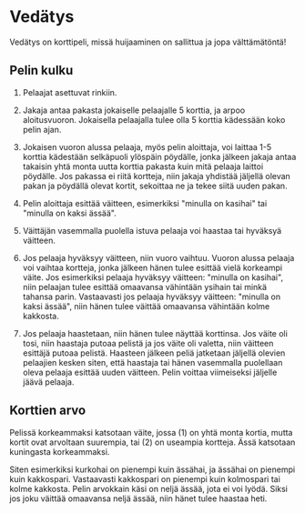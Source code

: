 # Vedätys

Vedätys on korttipeli, missä huijaaminen on sallittua ja jopa välttämätöntä!


## Pelin kulku

1. Pelaajat asettuvat rinkiin.

2. Jakaja antaa pakasta jokaiselle pelaajalle 5 korttia, ja arpoo
aloitusvuoron.  Jokaisella pelaajalla tulee olla 5 korttia kädessään koko
pelin ajan.

3. Jokaisen vuoron alussa pelaaja, myös pelin aloittaja, voi laittaa 1-5
korttia kädestään selkäpuoli ylöspäin pöydälle, jonka jälkeen jakaja antaa
takaisin yhtä monta uutta korttia pakasta kuin mitä pelaaja laittoi pöydälle.
Jos pakassa ei riitä kortteja, niin jakaja yhdistää jäljellä olevan pakan ja
pöydällä olevat kortit, sekoittaa ne ja tekee siitä uuden pakan.

4. Pelin aloittaja esittää väitteen, esimerkiksi "minulla on kasihai"
tai "minulla on kaksi ässää".

5. Väittäjän vasemmalla puolella istuva pelaaja voi haastaa tai hyväksyä
väitteen.

6. Jos pelaaja hyväksyy väitteen, niin vuoro vaihtuu.  Vuoron alussa pelaaja
voi vaihtaa kortteja, jonka jälkeen hänen tulee esittää vielä korkeampi väite.
Jos esimerkiksi pelaaja hyväksyy väitteen: "minulla on kasihai", niin pelaajan
tulee esittää omaavansa vähintään ysihain tai minkä tahansa parin.
Vastaavasti jos pelaaja hyväksyy väitteen: "minulla on kaksi ässää", niin
hänen tulee väittää omaavansa vähintään kolme kakkosta.

7. Jos pelaaja haastetaan, niin hänen tulee näyttää korttinsa.  Jos väite oli
tosi, niin haastaja putoaa pelistä ja jos väite oli valetta, niin väitteen
esittäjä putoaa pelistä.  Haasteen jälkeen peliä jatketaan jäljellä olevien
pelaajien kesken siten, että haastaja tai hänen vasemmalla puolellaan oleva
pelaaja esittää uuden väitteen.  Pelin voittaa viimeiseksi
jäljelle jäävä pelaaja.


## Korttien arvo

Pelissä korkeammaksi katsotaan väite, jossa (1) on yhtä monta kortia, mutta
kortit ovat arvoltaan suurempia, tai (2) on useampia kortteja.  Ässä katsotaan
kuningasta korkeammaksi.

Siten esimerkiksi kurkohai on pienempi kuin ässähai, ja ässähai on pienempi
kuin kakkospari.  Vastaavasti kakkospari on pienempi kuin kolmospari tai kolme
kakkosta.  Pelin arvokkain käsi on neljä ässää, jota ei voi lyödä.  Siksi jos
joku väittää omaavansa neljä ässää, niin hänet tulee haastaa heti.


